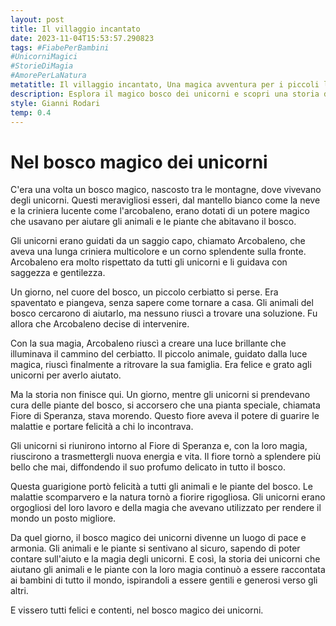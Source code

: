 ```yaml
---
layout: post
title: Il villaggio incantato
date: 2023-11-04T15:53:57.290823
tags: #FiabePerBambini
#UnicorniMagici
#StorieDiMagia
#AmorePerLaNatura
metatitle: Il villaggio incantato, Una magica avventura per i piccoli lettori
description: Esplora il magico bosco dei unicorni e scopri una storia di gentilezza, magia e guarigione. Un capo saggio guida gli unicorni nel loro compito di aiutare gli animali e le piante del bosco. Scopri come la loro magia ha portato felicità e armonia a tutti. Un racconto che ispira i bambini a essere gentili e generosi verso gli altri. Benvenuti nel bosco magico dei unicorni, dove tutti vivono felici e contenti.
style: Gianni Rodari
temp: 0.4
---
```

# Nel bosco magico dei unicorni

C'era una volta un bosco magico, nascosto tra le montagne, dove vivevano degli unicorni. Questi meravigliosi esseri, dal mantello bianco come la neve e la criniera lucente come l'arcobaleno, erano dotati di un potere magico che usavano per aiutare gli animali e le piante che abitavano il bosco.

Gli unicorni erano guidati da un saggio capo, chiamato Arcobaleno, che aveva una lunga criniera multicolore e un corno splendente sulla fronte. Arcobaleno era molto rispettato da tutti gli unicorni e li guidava con saggezza e gentilezza.

Un giorno, nel cuore del bosco, un piccolo cerbiatto si perse. Era spaventato e piangeva, senza sapere come tornare a casa. Gli animali del bosco cercarono di aiutarlo, ma nessuno riuscì a trovare una soluzione. Fu allora che Arcobaleno decise di intervenire.

Con la sua magia, Arcobaleno riuscì a creare una luce brillante che illuminava il cammino del cerbiatto. Il piccolo animale, guidato dalla luce magica, riuscì finalmente a ritrovare la sua famiglia. Era felice e grato agli unicorni per averlo aiutato.

Ma la storia non finisce qui. Un giorno, mentre gli unicorni si prendevano cura delle piante del bosco, si accorsero che una pianta speciale, chiamata Fiore di Speranza, stava morendo. Questo fiore aveva il potere di guarire le malattie e portare felicità a chi lo incontrava.

Gli unicorni si riunirono intorno al Fiore di Speranza e, con la loro magia, riuscirono a trasmettergli nuova energia e vita. Il fiore tornò a splendere più bello che mai, diffondendo il suo profumo delicato in tutto il bosco.

Questa guarigione portò felicità a tutti gli animali e le piante del bosco. Le malattie scomparvero e la natura tornò a fiorire rigogliosa. Gli unicorni erano orgogliosi del loro lavoro e della magia che avevano utilizzato per rendere il mondo un posto migliore.

Da quel giorno, il bosco magico dei unicorni divenne un luogo di pace e armonia. Gli animali e le piante si sentivano al sicuro, sapendo di poter contare sull'aiuto e la magia degli unicorni. E così, la storia dei unicorni che aiutano gli animali e le piante con la loro magia continuò a essere raccontata ai bambini di tutto il mondo, ispirandoli a essere gentili e generosi verso gli altri.

E vissero tutti felici e contenti, nel bosco magico dei unicorni.

        